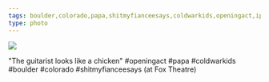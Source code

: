 ```yaml
---
tags: boulder,colorado,papa,shitmyfianceesays,coldwarkids,openingact,iphoneography,original content
type: photo
---
```

<img src="http://31.media.tumblr.com/be734a5e1041272d82d848b69af2512b/tumblr_mtnvj90Kla1rdkc0do1_1280.jpg" />

"The guitarist looks like a chicken" #openingact #papa #coldwarkids #boulder #colorado #shitmyfianceesays (at Fox Theatre)
